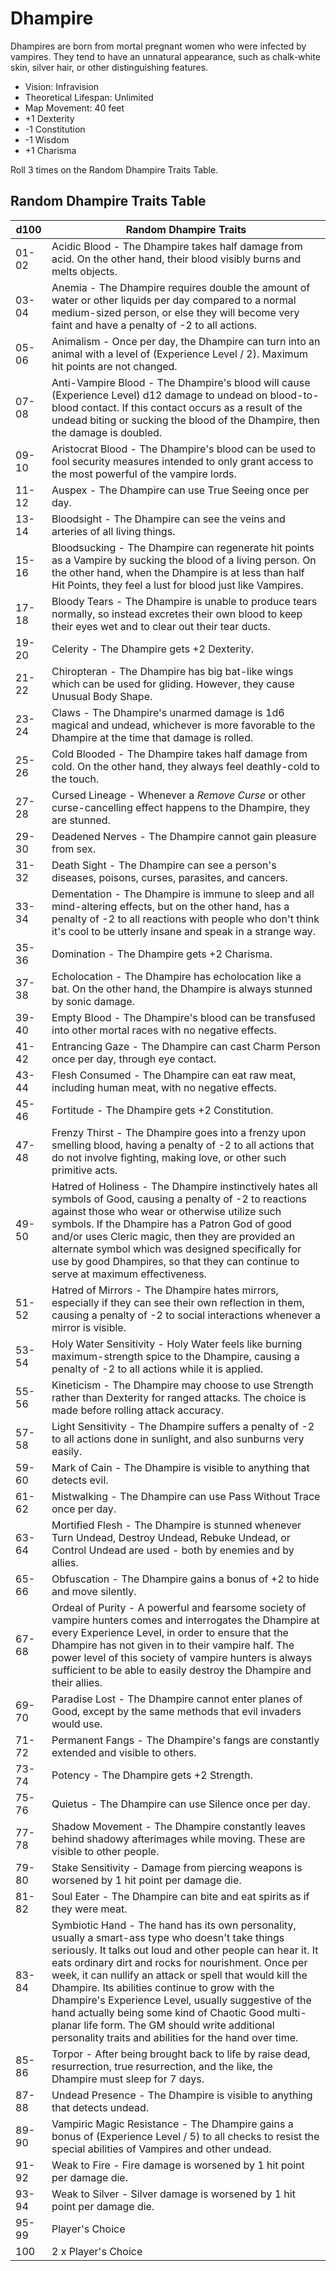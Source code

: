 # Dhampire

Dhampires are born from mortal pregnant women who were infected by vampires. They tend to have an unnatural appearance, such as chalk-white skin, silver hair, or other distinguishing features.

- Vision: Infravision
- Theoretical Lifespan: Unlimited
- Map Movement: 40 feet
- +1 Dexterity
- -1 Constitution
- -1 Wisdom
- +1 Charisma

Roll 3 times on the Random Dhampire Traits Table.

## Random Dhampire Traits Table

| d100  | Random Dhampire Traits |
| ---   | --- |
| 01-02 | Acidic Blood - The Dhampire takes half damage from acid. On the other hand, their blood visibly burns and melts objects.
| 03-04 | Anemia - The Dhampire requires double the amount of water or other liquids per day compared to a normal medium-sized person, or else they will become very faint and have a penalty of -2 to all actions.
| 05-06 | Animalism - Once per day, the Dhampire can turn into an animal with a level of (Experience Level / 2). Maximum hit points are not changed.
| 07-08 | Anti-Vampire Blood - The Dhampire's blood will cause (Experience Level) d12 damage to undead on blood-to-blood contact. If this contact occurs as a result of the undead biting or sucking the blood of the Dhampire, then the damage is doubled.
| 09-10 | Aristocrat Blood - The Dhampire's blood can be used to fool security measures intended to only grant access to the most powerful of the vampire lords.
| 11-12 | Auspex - The Dhampire can use True Seeing once per day.
| 13-14 | Bloodsight - The Dhampire can see the veins and arteries of all living things.
| 15-16 | Bloodsucking - The Dhampire can regenerate hit points as a Vampire by sucking the blood of a living person. On the other hand, when the Dhampire is at less than half Hit Points, they feel a lust for blood just like Vampires.
| 17-18 | Bloody Tears - The Dhampire is unable to produce tears normally, so instead excretes their own blood to keep their eyes wet and to clear out their tear ducts.
| 19-20 | Celerity - The Dhampire gets +2 Dexterity.
| 21-22 | Chiropteran - The Dhampire has big bat-like wings which can be used for gliding. However, they cause Unusual Body Shape.
| 23-24 | Claws - The Dhampire's unarmed damage is 1d6 magical and undead, whichever is more favorable to the Dhampire at the time that damage is rolled.
| 25-26 | Cold Blooded - The Dhampire takes half damage from cold. On the other hand, they always feel deathly-cold to the touch.
| 27-28 | Cursed Lineage - Whenever a *Remove Curse* or other curse-cancelling effect happens to the Dhampire, they are stunned.
| 29-30 | Deadened Nerves - The Dhampire cannot gain pleasure from sex.
| 31-32 | Death Sight - The Dhampire can see a person's diseases, poisons, curses, parasites, and cancers.
| 33-34 | Dementation - The Dhampire is immune to sleep and all mind-altering effects, but on the other hand, has a penalty of -2 to all reactions with people who don't think it's cool to be utterly insane and speak in a strange way.
| 35-36 | Domination - The Dhampire gets +2 Charisma.
| 37-38 | Echolocation - The Dhampire has echolocation like a bat. On the other hand, the Dhampire is always stunned by sonic damage.
| 39-40 | Empty Blood - The Dhampire's blood can be transfused into other mortal races with no negative effects.
| 41-42 | Entrancing Gaze - The Dhampire can cast Charm Person once per day, through eye contact.
| 43-44 | Flesh Consumed - The Dhampire can eat raw meat, including human meat, with no negative effects.
| 45-46 | Fortitude - The Dhampire gets +2 Constitution.
| 47-48 | Frenzy Thirst - The Dhampire goes into a frenzy upon smelling blood, having a penalty of -2 to all actions that do not involve fighting, making love, or other such primitive acts.
| 49-50 | Hatred of Holiness - The Dhampire instinctively hates all symbols of Good, causing a penalty of -2 to reactions against those who wear or otherwise utilize such symbols. If the Dhampire has a Patron God of good and/or uses Cleric magic, then they are provided an alternate symbol which was designed specifically for use by good Dhampires, so that they can continue to serve at maximum effectiveness.
| 51-52 | Hatred of Mirrors - The Dhampire hates mirrors, especially if they can see their own reflection in them, causing a penalty of -2 to social interactions whenever a mirror is visible.
| 53-54 | Holy Water Sensitivity - Holy Water feels like burning maximum-strength spice to the Dhampire, causing a penalty of -2 to all actions while it is applied.
| 55-56 | Kineticism - The Dhampire may choose to use Strength rather than Dexterity for ranged attacks. The choice is made before rolling attack accuracy.
| 57-58 | Light Sensitivity - The Dhampire suffers a penalty of -2 to all actions done in sunlight, and also sunburns very easily.
| 59-60 | Mark of Cain - The Dhampire is visible to anything that detects evil.
| 61-62 | Mistwalking - The Dhampire can use Pass Without Trace once per day.
| 63-64 | Mortified Flesh - The Dhampire is stunned whenever Turn Undead, Destroy Undead, Rebuke Undead, or Control Undead are used - both by enemies and by allies.
| 65-66 | Obfuscation - The Dhampire gains a bonus of +2 to hide and move silently.
| 67-68 | Ordeal of Purity - A powerful and fearsome society of vampire hunters comes and interrogates the Dhampire at every Experience Level, in order to ensure that the Dhampire has not given in to their vampire half. The power level of this society of vampire hunters is always sufficient to be able to easily destroy the Dhampire and their allies.
| 69-70 | Paradise Lost - The Dhampire cannot enter planes of Good, except by the same methods that evil invaders would use.
| 71-72 | Permanent Fangs - The Dhampire's fangs are constantly extended and visible to others.
| 73-74 | Potency - The Dhampire gets +2 Strength.
| 75-76 | Quietus - The Dhampire can use Silence once per day.
| 77-78 | Shadow Movement - The Dhampire constantly leaves behind shadowy afterimages while moving. These are visible to other people.
| 79-80 | Stake Sensitivity - Damage from piercing weapons is worsened by 1 hit point per damage die.
| 81-82 | Soul Eater - The Dhampire can bite and eat spirits as if they were meat.
| 83-84 | Symbiotic Hand - The hand has its own personality, usually a smart-ass type who doesn't take things seriously. It talks out loud and other people can hear it. It eats ordinary dirt and rocks for nourishment. Once per week, it can nullify an attack or spell that would kill the Dhampire. Its abilities continue to grow with the Dhampire's Experience Level, usually suggestive of the hand actually being some kind of Chaotic Good multi-planar life form. The GM should write additional personality traits and abilities for the hand over time.
| 85-86 | Torpor - After being brought back to life by raise dead, resurrection, true resurrection, and the like, the Dhampire must sleep for 7 days.
| 87-88 | Undead Presence - The Dhampire is visible to anything that detects undead.
| 89-90 | Vampiric Magic Resistance - The Dhampire gains a bonus of (Experience Level / 5) to all checks to resist the special abilities of Vampires and other undead.
| 91-92 | Weak to Fire - Fire damage is worsened by 1 hit point per damage die.
| 93-94 | Weak to Silver - Silver damage is worsened by 1 hit point per damage die.
| 95-99 | Player's Choice
| 100   | 2 x Player's Choice

